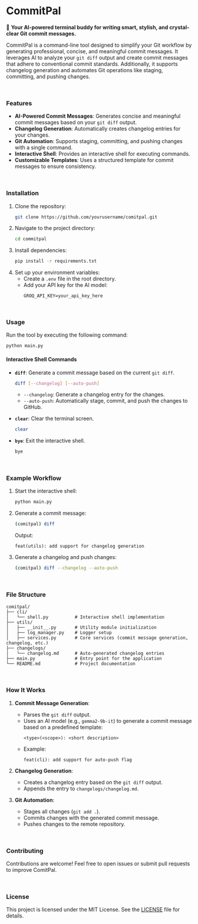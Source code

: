 # CommitPal
🦾 **Your AI-powered terminal buddy for writing smart, stylish, and crystal-clear Git commit messages.**

CommitPal is a command-line tool designed to simplify your Git workflow by generating professional, concise, and meaningful commit messages. It leverages AI to analyze your `git diff` output and create commit messages that adhere to conventional commit standards. Additionally, it supports changelog generation and automates Git operations like staging, committing, and pushing changes.

<br/>

### Features
- **AI-Powered Commit Messages**: Generates concise and meaningful commit messages based on your `git diff` output.
- **Changelog Generation**: Automatically creates changelog entries for your changes.
- **Git Automation**: Supports staging, committing, and pushing changes with a single command.
- **Interactive Shell**: Provides an interactive shell for executing commands.
- **Customizable Templates**: Uses a structured template for commit messages to ensure consistency.

<br/>

### Installation
1. Clone the repository:
   ```bash
   git clone https://github.com/yourusername/comitpal.git
   ```
2. Navigate to the project directory:
   ```bash
   cd commitpal
   ```
3. Install dependencies:
   ```bash
   pip install -r requirements.txt
   ```
4. Set up your environment variables:
   - Create a `.env` file in the root directory.
   - Add your API key for the AI model:
     ```
     GROQ_API_KEY=your_api_key_here
     ```

<br/>

### Usage
Run the tool by executing the following command:
```bash
python main.py
```

#### Interactive Shell Commands
- **`diff`**: Generate a commit message based on the current `git diff`.
  ```bash
  diff [--changelog] [--auto-push]
  ```
  - `--changelog`: Generate a changelog entry for the changes.
  - `--auto-push`: Automatically stage, commit, and push the changes to GitHub.

- **`clear`**: Clear the terminal screen.
  ```bash
  clear
  ```

- **`bye`**: Exit the interactive shell.
  ```bash
  bye
  ```

<br/>

### Example Workflow
1. Start the interactive shell:
   ```bash
   python main.py
   ```
2. Generate a commit message:
   ```bash
   (comitpal) diff
   ```
   Output:
   ```
   feat(utils): add support for changelog generation
   ```
3. Generate a changelog and push changes:
   ```bash
   (comitpal) diff --changelog --auto-push
   ```

<br/>

### File Structure
```
comitpal/
├── cli/
│   └── shell.py          # Interactive shell implementation
├── utils/
│   ├── __init__.py       # Utility module initialization
│   ├── log_manager.py    # Logger setup
│   ├── services.py       # Core services (commit message generation, changelog, etc.)
├── changelogs/
│   └── changelog.md      # Auto-generated changelog entries
├── main.py               # Entry point for the application
└── README.md             # Project documentation
```

<br/>

### How It Works
1. **Commit Message Generation**:
   - Parses the `git diff` output.
   - Uses an AI model (e.g., `gemma2-9b-it`) to generate a commit message based on a predefined template:
     ```
     <type>(<scope>): <short description>
     ```
   - Example:
     ```
     feat(cli): add support for auto-push flag
     ```

2. **Changelog Generation**:
   - Creates a changelog entry based on the `git diff` output.
   - Appends the entry to `changelogs/changelog.md`.

3. **Git Automation**:
   - Stages all changes (`git add .`).
   - Commits changes with the generated commit message.
   - Pushes changes to the remote repository.

<br/>

### Contributing
Contributions are welcome! Feel free to open issues or submit pull requests to improve ComitPal.

<br/>

### License
This project is licensed under the MIT License. See the [LICENSE](LICENSE) file for details.
